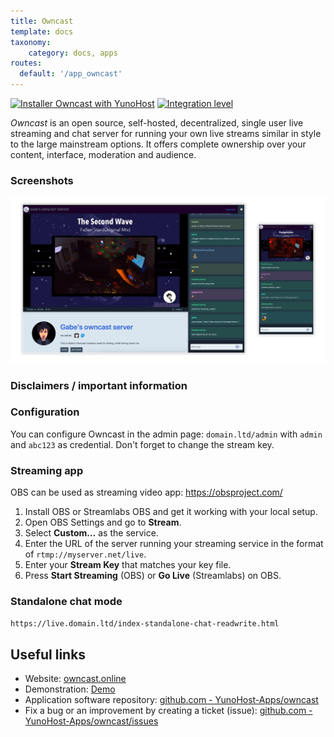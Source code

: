```yaml
---
title: Owncast
template: docs
taxonomy:
    category: docs, apps
routes:
  default: '/app_owncast'
---
```


[![Installer Owncast with YunoHost](https://install-app.yunohost.org/install-with-yunohost.svg)](https://install-app.yunohost.org/?app=owncast) [![Integration level](https://dash.yunohost.org/integration/owncast.svg)](https://dash.yunohost.org/appci/app/owncast)

*Owncast* is an open source, self-hosted, decentralized, single user live streaming and chat server for running your own live streams similar in style to the large mainstream options. It offers complete ownership over your content, interface, moderation and audience.

### Screenshots

![Screenshot of Owncast](https://github.com/YunoHost-Apps/owncast_ynh/blob/master/doc/screenshots/owncast-screenshot.png)

### Disclaimers / important information

### Configuration

You can configure Owncast in the admin page: `domain.ltd/admin` with `admin` and `abc123` as credential. Don't forget to change the stream key.

### Streaming app

OBS can be used as streaming video app: https://obsproject.com/

1. Install OBS or Streamlabs OBS and get it working with your local setup.
1. Open OBS Settings and go to **Stream**.
1. Select **Custom…** as the service.
1. Enter the URL of the server running your streaming service in the format of `rtmp://myserver.net/live`.
1. Enter your **Stream Key** that matches your key file.
1. Press **Start Streaming** (OBS) or **Go Live** (Streamlabs) on OBS.

### Standalone chat mode

`https://live.domain.ltd/index-standalone-chat-readwrite.html`

## Useful links

+ Website: [owncast.online](https://owncast.online/)
+ Demonstration: [Demo](https://watch.owncast.online/)
+ Application software repository: [github.com - YunoHost-Apps/owncast](https://github.com/YunoHost-Apps/owncast_ynh)
+ Fix a bug or an improvement by creating a ticket (issue): [github.com - YunoHost-Apps/owncast/issues](https://github.com/YunoHost-Apps/owncast_ynh/issues)
